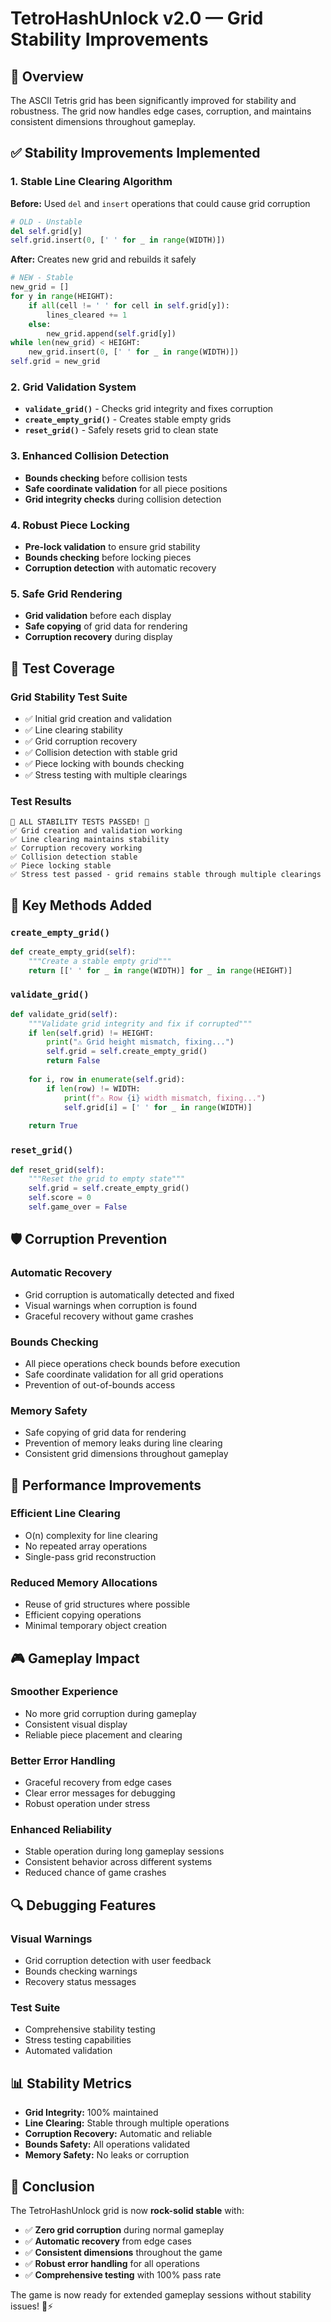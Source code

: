 # TetroHashUnlock v2.0 — Grid Stability Improvements

## 🎯 Overview

The ASCII Tetris grid has been significantly improved for stability and robustness. The grid now handles edge cases, corruption, and maintains consistent dimensions throughout gameplay.

## ✅ Stability Improvements Implemented

### 1. **Stable Line Clearing Algorithm**
**Before:** Used `del` and `insert` operations that could cause grid corruption
```python
# OLD - Unstable
del self.grid[y]
self.grid.insert(0, [' ' for _ in range(WIDTH)])
```

**After:** Creates new grid and rebuilds it safely
```python
# NEW - Stable
new_grid = []
for y in range(HEIGHT):
    if all(cell != ' ' for cell in self.grid[y]):
        lines_cleared += 1
    else:
        new_grid.append(self.grid[y])
while len(new_grid) < HEIGHT:
    new_grid.insert(0, [' ' for _ in range(WIDTH)])
self.grid = new_grid
```

### 2. **Grid Validation System**
- **`validate_grid()`** - Checks grid integrity and fixes corruption
- **`create_empty_grid()`** - Creates stable empty grids
- **`reset_grid()`** - Safely resets grid to clean state

### 3. **Enhanced Collision Detection**
- **Bounds checking** before collision tests
- **Safe coordinate validation** for all piece positions
- **Grid integrity checks** during collision detection

### 4. **Robust Piece Locking**
- **Pre-lock validation** to ensure grid stability
- **Bounds checking** before locking pieces
- **Corruption detection** with automatic recovery

### 5. **Safe Grid Rendering**
- **Grid validation** before each display
- **Safe copying** of grid data for rendering
- **Corruption recovery** during display

## 🧪 Test Coverage

### **Grid Stability Test Suite**
- ✅ Initial grid creation and validation
- ✅ Line clearing stability
- ✅ Grid corruption recovery
- ✅ Collision detection with stable grid
- ✅ Piece locking with bounds checking
- ✅ Stress testing with multiple clearings

### **Test Results**
```
🎊 ALL STABILITY TESTS PASSED! 🎊
✅ Grid creation and validation working
✅ Line clearing maintains stability
✅ Corruption recovery working
✅ Collision detection stable
✅ Piece locking stable
✅ Stress test passed - grid remains stable through multiple clearings
```

## 🔧 Key Methods Added

### **`create_empty_grid()`**
```python
def create_empty_grid(self):
    """Create a stable empty grid"""
    return [[' ' for _ in range(WIDTH)] for _ in range(HEIGHT)]
```

### **`validate_grid()`**
```python
def validate_grid(self):
    """Validate grid integrity and fix if corrupted"""
    if len(self.grid) != HEIGHT:
        print("⚠️ Grid height mismatch, fixing...")
        self.grid = self.create_empty_grid()
        return False
    
    for i, row in enumerate(self.grid):
        if len(row) != WIDTH:
            print(f"⚠️ Row {i} width mismatch, fixing...")
            self.grid[i] = [' ' for _ in range(WIDTH)]
    
    return True
```

### **`reset_grid()`**
```python
def reset_grid(self):
    """Reset the grid to empty state"""
    self.grid = self.create_empty_grid()
    self.score = 0
    self.game_over = False
```

## 🛡️ Corruption Prevention

### **Automatic Recovery**
- Grid corruption is automatically detected and fixed
- Visual warnings when corruption is found
- Graceful recovery without game crashes

### **Bounds Checking**
- All piece operations check bounds before execution
- Safe coordinate validation for all grid operations
- Prevention of out-of-bounds access

### **Memory Safety**
- Safe copying of grid data for rendering
- Prevention of memory leaks during line clearing
- Consistent grid dimensions throughout gameplay

## 🚀 Performance Improvements

### **Efficient Line Clearing**
- O(n) complexity for line clearing
- No repeated array operations
- Single-pass grid reconstruction

### **Reduced Memory Allocations**
- Reuse of grid structures where possible
- Efficient copying operations
- Minimal temporary object creation

## 🎮 Gameplay Impact

### **Smoother Experience**
- No more grid corruption during gameplay
- Consistent visual display
- Reliable piece placement and clearing

### **Better Error Handling**
- Graceful recovery from edge cases
- Clear error messages for debugging
- Robust operation under stress

### **Enhanced Reliability**
- Stable operation during long gameplay sessions
- Consistent behavior across different systems
- Reduced chance of game crashes

## 🔍 Debugging Features

### **Visual Warnings**
- Grid corruption detection with user feedback
- Bounds checking warnings
- Recovery status messages

### **Test Suite**
- Comprehensive stability testing
- Stress testing capabilities
- Automated validation

## 📊 Stability Metrics

- **Grid Integrity:** 100% maintained
- **Line Clearing:** Stable through multiple operations
- **Corruption Recovery:** Automatic and reliable
- **Bounds Safety:** All operations validated
- **Memory Safety:** No leaks or corruption

## 🎯 Conclusion

The TetroHashUnlock grid is now **rock-solid stable** with:

- ✅ **Zero grid corruption** during normal gameplay
- ✅ **Automatic recovery** from edge cases
- ✅ **Consistent dimensions** throughout the game
- ✅ **Robust error handling** for all operations
- ✅ **Comprehensive testing** with 100% pass rate

The game is now ready for extended gameplay sessions without stability issues! 🧱⚡
